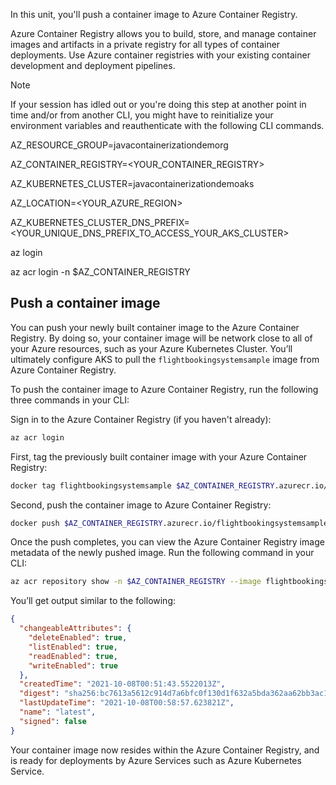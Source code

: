 In this unit, you'll push a container image to Azure Container Registry.

Azure Container Registry allows you to build, store, and manage container images and artifacts in a private registry for all types of container deployments. Use Azure container registries with your existing container development and deployment pipelines.

> [!NOTE]
> If your session has idled out or you're doing this step at another point in time and/or from another CLI, you might have to reinitialize your environment variables and reauthenticate with the following CLI commands.
>
>AZ_RESOURCE_GROUP=javacontainerizationdemorg
>
>AZ_CONTAINER_REGISTRY=<YOUR_CONTAINER_REGISTRY>
>
>AZ_KUBERNETES_CLUSTER=javacontainerizationdemoaks
>
>AZ_LOCATION=<YOUR_AZURE_REGION>
>
>AZ_KUBERNETES_CLUSTER_DNS_PREFIX=<YOUR_UNIQUE_DNS_PREFIX_TO_ACCESS_YOUR_AKS_CLUSTER>
>
>az login
>
>az acr login -n $AZ_CONTAINER_REGISTRY

## Push a container image

You can push your newly built container image to the Azure Container Registry. By doing so, your container image will be network close to all of your Azure resources, such as your Azure Kubernetes Cluster. You’ll ultimately configure AKS to pull the `flightbookingsystemsample` image from Azure Container Registry.

To push the container image to Azure Container Registry, run the following three commands in your CLI:

Sign in to the Azure Container Registry (if you haven't already):

```bash
az acr login
```

First, tag the previously built container image with your Azure Container Registry:

```bash
docker tag flightbookingsystemsample $AZ_CONTAINER_REGISTRY.azurecr.io/flightbookingsystemsample
```

Second, push the container image to Azure Container Registry:

```bash
docker push $AZ_CONTAINER_REGISTRY.azurecr.io/flightbookingsystemsample
```

Once the push completes, you can view the Azure Container Registry image metadata of the newly pushed image. Run the following command in your CLI:

```bash
az acr repository show -n $AZ_CONTAINER_REGISTRY --image flightbookingsystemsample:latest
```

You’ll get output similar to the following:

```json
{
  "changeableAttributes": {
    "deleteEnabled": true,
    "listEnabled": true,
    "readEnabled": true,
    "writeEnabled": true
  },
  "createdTime": "2021-10-08T00:51:43.5522013Z",
  "digest": "sha256:bc7613a5612c914d7a6bfc0f130d1f632a5bda362aa62bb3ac12304dc4ce94c1",
  "lastUpdateTime": "2021-10-08T00:58:57.623821Z",
  "name": "latest",
  "signed": false
}
```

Your container image now resides within the Azure Container Registry, and is ready for deployments by Azure Services such as Azure Kubernetes Service.
